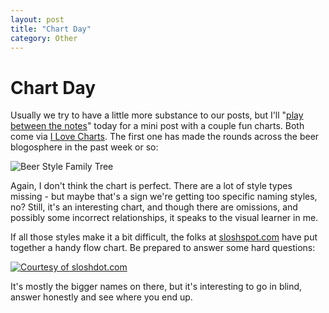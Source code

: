 ```yaml
---
layout: post
title: "Chart Day"
category: Other
---
```


Chart Day
=========

Usually we try to have a little more substance to our posts, but I'll "[play between the notes](http://www.guitarmasterclass.net/wiki/index.php/Jimi_Hendrix)" today for a mini post with a couple fun charts. Both come via [I Love Charts](http://ilovecharts.tumblr.com). The first one has made the rounds across the beer blogosphere in the past week or so:

![Beer Style Family Tree](http://www.yeastboundanddown.com/wp-content/uploads/2011/02/beertree-300x255.gif "Beer Style Family Tree")

Again, I don't think the chart is perfect. There are a lot of style types missing - but maybe that's a sign we're getting too specific naming styles, no? Still, it's an interesting chart, and though there are omissions, and possibly some incorrect relationships, it speaks to the visual learner in me.

If all those styles make it a bit difficult, the folks at [sloshspot.com](http://www.sloshspot.com/) have put together a handy flow chart. Be prepared to answer some hard questions:

[![Courtesy of sloshdot.com](http://www.yeastboundanddown.com/wp-content/uploads/2011/02/flow-chart-e1296591088942.jpg "Beer Decision Flow Chart")](http://www.sloshspot.com/blog/12-13-2009/How-to-Pick-the-Perfect-Beer-255)

It's mostly the bigger names on there, but it's interesting to go in blind, answer honestly and see where you end up.